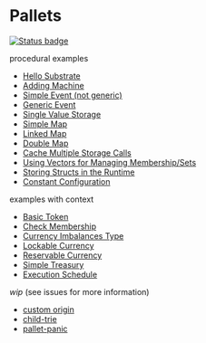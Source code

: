# Pallets
[![Status badge](https://github.com/4meta5/recipes/workflows/Test/badge.svg)](https://github.com/4meta5/recipes/actions?workflow=Test)

procedural examples
* [Hello Substrate](./hello-substrate)
* [Adding Machine](./adding-machine)
* [Simple Event (not generic)](./simple-event)
* [Generic Event](./generic-event)
* [Single Value Storage](./single-value)
* [Simple Map](./simple-map)
* [Linked Map](./linked-map)
* [Double Map](./double-map)
* [Cache Multiple Storage Calls](./storage-cache)
* [Using Vectors for Managing Membership/Sets](./vec-set)
* [Storing Structs in the Runtime](./struct-storage)
* [Constant Configuration](./constant-config)

examples with context
* [Basic Token](./token)
* [Check Membership](./check-membership)
* [Currency Imbalances Type](./currency-imbalances)
* [Lockable Currency](./lockable-currency)
* [Reservable Currency](./reservable-currency)
* [Simple Treasury](./treasury)
* [Execution Schedule](./execution-schedule)

*wip* (see issues for more information)
* [custom origin](./custom-origin)
* [child-trie](./child-trie)
* [pallet-panic](./pallet-panic)

